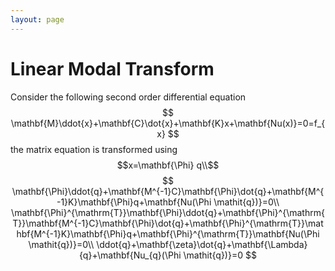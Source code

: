 ```yaml
---
layout: page
---
```

# Linear Modal Transform
Consider the following second order differential equation  
$$
\mathbf{M}\ddot{x}+\mathbf{C}\dot{x}+\mathbf{K}x+\mathbf{Nu(x)}=0=f_{x}
$$
the matrix equation is transformed using $$x=\mathbf{\Phi} q\\$$
$$
\mathbf{\Phi}\ddot{q}+\mathbf{M^{-1}C}\mathbf{\Phi}\dot{q}+\mathbf{M^{-1}K}\mathbf{\Phi}q+\mathbf{Nu(\Phi \mathit{q})}=0\\
\mathbf{\Phi}^{\mathrm{T}}\mathbf{\Phi}\ddot{q}+\mathbf{\Phi}^{\mathrm{T}}\mathbf{M^{-1}C}\mathbf{\Phi}\dot{q}+\mathbf{\Phi}^{\mathrm{T}}\mathbf{M^{-1}K}\mathbf{\Phi}q+\mathbf{\Phi}^{\mathrm{T}}\mathbf{Nu(\Phi \mathit{q})}=0\\
\ddot{q}+\mathbf{\zeta}\dot{q}+\mathbf{\Lambda}{q}+\mathbf{Nu_{q}(\Phi \mathit{q})}=0
$$
